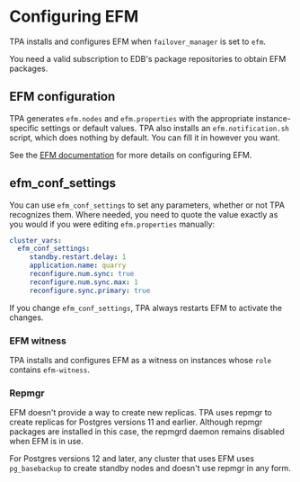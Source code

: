 # Configuring EFM

TPA installs and configures EFM when `failover_manager` is set to
`efm`.

You need a valid subscription to EDB's package repositories
to obtain EFM packages.

## EFM configuration

TPA generates `efm.nodes` and `efm.properties` with the appropriate
instance-specific settings or default values. TPA also installs an `efm.notification.sh`
script, which does nothing by default. You can fill it in however you want.

See the [EFM documentation](https://www.enterprisedb.com/docs/efm/latest/)
for more details on configuring EFM.

## efm_conf_settings

You can use `efm_conf_settings` to set any parameters, whether or not 
TPA recognizes them. Where needed, you need to quote the value exactly as
you would if you were editing `efm.properties` manually:

```yaml
cluster_vars:
  efm_conf_settings:
     standby.restart.delay: 1
     application.name: quarry
     reconfigure.num.sync: true
     reconfigure.num.sync.max: 1
     reconfigure.sync.primary: true
```

If you change `efm_conf_settings`, TPA always
restarts EFM to activate the changes.

### EFM witness

TPA installs and configures EFM as a witness on instances whose `role`
contains `efm-witness`.

### Repmgr

EFM doesn't provide a way to create new replicas. TPA uses repmgr to 
create replicas for Postgres versions 11 and earlier. Although repmgr 
packages are installed in this case, the repmgrd daemon remains disabled when EFM is in use.

For Postgres versions 12 and later, any cluster that uses EFM uses
`pg_basebackup` to create standby nodes and doesn't use repmgr in any form.
